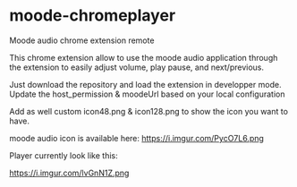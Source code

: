 # moode-chromeplayer
Moode audio chrome extension remote


This chrome extension allow to use the moode audio application through the extension to easily adjust volume, play pause, and next/previous.


Just download the repository and load the extension in developper mode.
Update the host_permission & moodeUrl based on your local configuration

Add as well custom icon48.png & icon128.png to show the icon you want to have.

moode audio icon is available here:
https://i.imgur.com/PycO7L6.png

Player currently look like this:

https://i.imgur.com/lvGnN1Z.png
